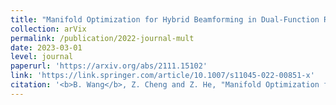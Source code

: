 ```yaml
---
title: "Manifold Optimization for Hybrid Beamforming in Dual-Function Radar-Communication System."
collection: arVix
permalink: /publication/2022-journal-mult
date: 2023-03-01
level: journal
paperurl: 'https://arxiv.org/abs/2111.15102'
link: 'https://link.springer.com/article/10.1007/s11045-022-00851-x'
citation: '<b>B. Wang</b>, Z. Cheng and Z. He, "Manifold Optimization for Hybrid Beamforming in Dual-Function Radar-Communication System," in <i>Multidimensional Systems and Signal Processing</i>,vol. 34, no. 1, pp.1-24, Mar. 2023.'
---
```

